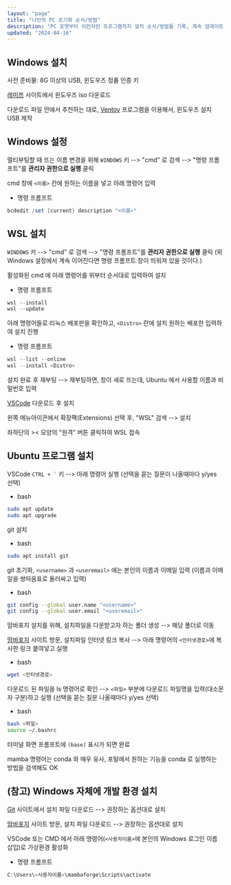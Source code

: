 ```yaml
---
layout: "page"
title: "나만의 PC 초기화 순서/방법"
description: "PC 포맷부터 이런저런 프로그램까지 설치 순서/방법들 기록, 계속 업데이트 예정"
updated: "2024-04-16"
---
```


## Windows 설치

사전 준비물: 8G 이상의 USB, 윈도우즈 정품 인증 키 

[레미쯔](https://remiz.co.kr/) 사이트에서 윈도우즈 iso 다운로드

다운로드 파일 안에서 추천하는 대로, [Ventoy](https://www.ventoy.net/en/index.html) 프로그램을 이용해서, 윈도우즈 설치 USB 제작

## Windows 설정

멀티부팅할 때 뜨는 이름 변경을 위해 `WINDOWS` 키 --> "cmd" 로 검색 --> "명령 프롬프트"를 **관리자 권한으로 실행** 클릭

cmd 창에 `<이름>` 칸에 원하는 이름을 넣고 아래 명령어 입력

- 명령 프롬프트
```powershell
bcdedit /set {current} description "<이름>"
```

## WSL 설치

`WINDOWS` 키 --> "cmd" 로 검색 --> "명령 프롬프트"를 **관리자 권한으로 실행** 클릭
(위 Windows 설정에서 계속 이어진다면 명령 프롬프트 창이 띄워져 있을 것이다.)

활성화된 cmd 에 아래 명령어를 위부터 순서대로 입력하여 설치

- 명령 프롬프트
```powershell
wsl --install
wsl --update
```

아래 명령어들로 리눅스 배포판을 확인하고, `<Distro>` 란에 설치 원하는 배포한 입력하여 설치 진행

- 명령 프롬프트
```powershell
wsl --list --online
wsl --install <Distro>
```

설치 완료 후 재부팅 --> 재부팅하면, 창이 새로 뜨는데, Ubuntu 에서 사용할 이름과 비밀번호 입력

[VSCode](https://code.visualstudio.com/Download) 다운로드 후 설치

왼쪽 메뉴아이콘에서 확장팩(Extensions) 선택 후, "WSL" 검색 --> 설치

좌하단의 >< 모양의 "원격" 버튼 클릭하여 WSL 접속

## Ubuntu 프로그램 설치

VSCode <code>CTRL + `</code> 키 --> 아래 명령어 실행 (선택을 묻는 질문이 나올때마다 y/yes 선택)

- bash
```bash
sudo apt update
sudo apt upgrade
```

git 설치

- bash
```bash
sudo apt install git
```

git 초기화, `<username>` 과 `<useremail>` 에는 본인의 이름과 이메일 입력 (이름과 이메일을 쌍따옴표로 둘러싸고 입력)

- bash
```bash
git config --global user.name "<username>"
git config --global user.email "<useremail>"
```

맘바포지 설치를 위해, 설치파일을 다운받고자 하는 폴더 생성 --> 해당 폴더로 이동

[맘바포지](https://github.com/conda-forge/miniforge/releases) 사이트 방문, 설치파일 인터넷 링크 복사 --> 아래 명령어의 `<인터넷경로>`에 복사한 링크 붙여넣고 실행

- bash
```bash
wget <인터넷경로>
```

다운로드 된 파일을 ls 명령어로 확인 --> `<파일>` 부분에 다운로드 파일명을 입력(대소문자 구분)하고 실행 (선택을 묻는 질문 나올때마다 y/yes 선택)

- bash
```bash
bash <파일>
source ~/.bashrc
```

터미널 화면 프롬프트에 `(base)` 표시가 되면 완료

mamba 명령어는 conda 와 매우 유사, 포털에서 원하는 기능을 conda 로 실행하는 방법을 검색해도 OK

## (참고) Windows 자체에 개발 환경 설치

[Git](https://git-scm.com/downloads) 사이트에서 설치 파일 다운로드 --> 권장하는 옵션대로 설치

[맘바포지](https://github.com/conda-forge/miniforge/releases) 사이트 방문, 설치 파일 다운로드 --> 권장하는 옵션대로 설치

VSCode 또는 CMD 에서 아래 명령어(`<사용자이름>`에 본인의 Windows 로그인 이름 삽입)로 가상환경 활성화

- 명령 프롬프트
```powershell
C:\Users\<사용자이름>\mambaforge\Scripts\activate
```